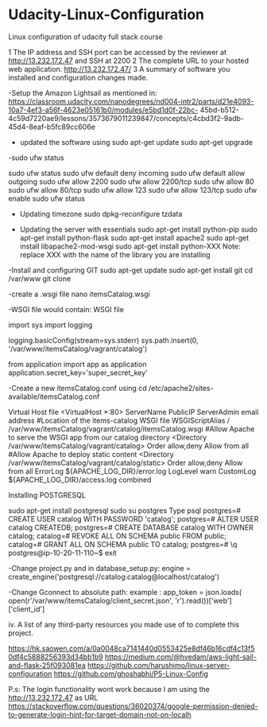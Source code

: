 # Udacity-Linux-Configuration
Linux configuration of udacity full stack course

1 The IP address and SSH port can be accessed by the reviewer at http://13.232.172.47 and SSH at 2200
2 The complete URL to your hosted web application. http://13.232.172.47/
3 A summary of software you installed and configuration changes made.

 -Setup the Amazon Lightsail as mentioned in:
https://classroom.udacity.com/nanodegrees/nd004-intr2/parts/d21e4093-10a7-4ef3-a56f-4623e05161b0/modules/e5bd1d0f-22bc-   45bd-b512-4c59d7220ae9/lessons/3573679011239847/concepts/c4cbd3f2-9adb-45d4-8eaf-b5fc89cc606e

- updated the software using 
sudo apt-get update
sudo apt-get upgrade

-sudo ufw status

sudo ufw status
sudo ufw default deny incoming
sudo ufw default allow outgoing
sudo ufw allow 2200
sudo ufw allow 2200/tcp
sudo ufw allow 80
sudo ufw allow 80/tcp
sudo ufw allow 123
sudo ufw allow 123/tcp
sudo ufw enable
sudo ufw status

- Updating timezone
sudo dpkg-reconfigure tzdata

- Updating the server with essentials
sudo apt-get install python-pip
sudo apt-get install python-flask
sudo apt-get install apache2
sudo apt-get install libapache2-mod-wsgi
sudo apt-get install python-XXX
Note: replace XXX with the name of the library you are installing

-Install and configuring GIT
sudo apt-get update
sudo apt-get install git
cd /var/www git clone <git-url>

-create a .wsgi file
nano itemsCatalog.wsgi

-WSGI file would contain:
WSGI file

import sys
import logging

logging.basicConfig(stream=sys.stderr)
sys.path.insert(0, '/var/www/itemsCatalog/vagrant/catalog')

from application import app as application
application.secret_key='super_secret_key'


-Create a new itemsCatalog.conf using cd /etc/apache2/sites-available/itemsCatalog.conf 

Virtual Host file
<VirtualHost *:80>
     ServerName  PublicIP
     ServerAdmin email address
     #Location of the items-catalog WSGI file
     WSGIScriptAlias / /var/www/itemsCatalog/vagrant/catalog/itemsCatalog.wsgi
     #Allow Apache to serve the WSGI app from our catalog directory
     <Directory /var/www/itemsCatalog/vagrant/catalog>
          Order allow,deny
          Allow from all
     </Directory>
     #Allow Apache to deploy static content
     <Directory /var/www/itemsCatalog/vagrant/catalog/static>
        Order allow,deny
        Allow from all
     </Directory>
      ErrorLog ${APACHE_LOG_DIR}/error.log
      LogLevel warn
      CustomLog ${APACHE_LOG_DIR}/access.log combined
</VirtualHost>


Installing POSTGRESQL

sudo apt-get install postgresql
sudo su postgres
Type psql
postgres=# CREATE USER catalog WITH PASSWORD 'catalog';
postgres=# ALTER USER catalog CREATEDB;
postgres=# CREATE DATABASE catalog WITH OWNER catalog;
catalog=# REVOKE ALL ON SCHEMA public FROM public;
catalog=# GRANT ALL ON SCHEMA public TO catalog;
postgres=# \q
postgres@ip-10-20-11-110~$ exit

-Change project.py and in database_setup.py: engine = create_engine('postgresql://catalog:catalog@localhost/catalog')

-Change Gconnect to absolute path:
example : app_token = json.loads(
	open(r'/var/www/itemsCatalog/client_secret.json', 'r').read())['web']['client_id']


iv. A list of any third-party resources you made use of to complete this project.

https://hk.saowen.com/a/0a0048ca7141440d0553425e8df46b16cdf4c13f50df4c5888256393d34bb1b9
https://medium.com/@hvedam/aws-light-sail-and-flask-25f093081ea
https://github.com/harushimo/linux-server-configuration
https://github.com/ghoshabhi/P5-Linux-Config

P.s: The login functionality wont work because I am using the http://13.232.172.47 as URL
https://stackoverflow.com/questions/36020374/google-permission-denied-to-generate-login-hint-for-target-domain-not-on-localh

